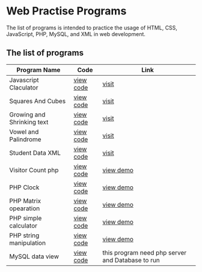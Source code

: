 # Web Practise Programs

The list of programs is intended to practice the usage of HTML, CSS, JavaScript, PHP, MySQL, and XML in web development. 

## The list of programs

| Program Name | Code     | Link       |
|--------------|----------|------------|
| Javascript Claculator    | [view code](https://github.com/RanjanRaj07/WebPractisePrograms/blob/main/p1/index.js)  |   [visit](https://ranjanraj07.github.io/WebPractisePrograms/p1/)    |
| Squares And Cubes     | [view code](https://github.com/RanjanRaj07/WebPractisePrograms/blob/main/p2/script.js)  |   [visit](https://ranjanraj07.github.io/WebPractisePrograms/p2/)    |
| Growing and Shrinking text     | [view code](https://github.com/RanjanRaj07/WebPractisePrograms/blob/main/p3/script.js)  |   [visit](https://ranjanraj07.github.io/WebPractisePrograms/p3/)    |
| Vowel and Palindrome     | [view code](https://github.com/RanjanRaj07/WebPractisePrograms/blob/main/p4/script.js)  |   [visit](https://ranjanraj07.github.io/WebPractisePrograms/p4/)    |
| Student Data XML   | [view code](https://github.com/RanjanRaj07/WebPractisePrograms/blob/main/p5/studentdata.xml)  |   [visit](https://ranjanraj07.github.io/WebPractisePrograms/p5/studentdata.xml)    |
| Visitor Count php | [view code](https://github.com/RanjanRaj07/WebPractisePrograms/blob/main/p6/index.php) | [view demo](https://github.com/RanjanRaj07/WebPractisePrograms/blob/main/p6/snapshot.png)| 
| PHP Clock | [view code](https://github.com/RanjanRaj07/WebPractisePrograms/blob/main/p7/index.php) | [view demo](https://github.com/RanjanRaj07/WebPractisePrograms/blob/main/p7/snapshot7.png)|
| PHP Matrix opearation | [view code](https://github.com/RanjanRaj07/WebPractisePrograms/blob/main/p8/matrix.php) | [view demo](https://github.com/RanjanRaj07/WebPractisePrograms/blob/main/p8/snapshot8a.png) |
| PHP simple calculator | [view code](https://github.com/RanjanRaj07/WebPractisePrograms/blob/main/p8/matrix.php) | [view demo](https://github.com/RanjanRaj07/WebPractisePrograms/blob/main/p8/snapshot8a.png) |
| PHP string manipulation | [view code](https://github.com/RanjanRaj07/WebPractisePrograms/blob/main/p9/index.php) | [view demo](https://github.com/RanjanRaj07/WebPractisePrograms/blob/main/p9/snapshot9.png) |
| MySQL data view | [view code](https://github.com/RanjanRaj07/WebPractisePrograms/tree/main/p10) | this program need php server and Database to run |
